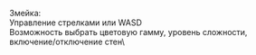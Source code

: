 Змейка:\
Управление стрелками или WASD\
Возможность выбрать цветовую гамму, уровень сложности, включение/отключение стен\